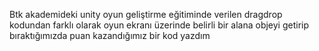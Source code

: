 Btk akademideki unity oyun geliştirme eğitiminde verilen dragdrop kodundan farklı olarak oyun ekranı üzerinde belirli bir alana objeyi getirip bıraktığımızda puan kazandığımız bir kod yazdım

